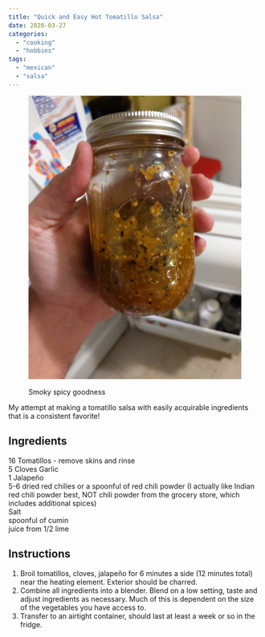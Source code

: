 ```yaml
---
title: "Quick and Easy Hot Tomatillo Salsa"
date: 2020-03-27
categories: 
  - "cooking"
  - "hobbies"
tags: 
  - "mexican"
  - "salsa"
---
```


<figure>

![](images/IMG_20200104_180759_01-768x1024.jpg)

<figcaption>

Smoky spicy goodness

</figcaption>

</figure>

My attempt at making a tomatillo salsa with easily acquirable ingredients that is a consistent favorite!

## Ingredients

16 Tomatillos - remove skins and rinse  
5 Cloves Garlic  
1 Jalapeño  
5-6 dried red chilies or a spoonful of red chili powder (I actually like Indian red chili powder best, NOT chili powder from the grocery store, which includes additional spices)  
Salt  
spoonful of cumin  
juice from 1/2 lime

## Instructions

1. Broil tomatillos, cloves, jalapeño for 6 minutes a side (12 minutes total) near the heating element. Exterior should be charred.
2. Combine all ingredients into a blender. Blend on a low setting, taste and adjust ingredients as necessary. Much of this is dependent on the size of the vegetables you have access to.
3. Transfer to an airtight container, should last at least a week or so in the fridge.
